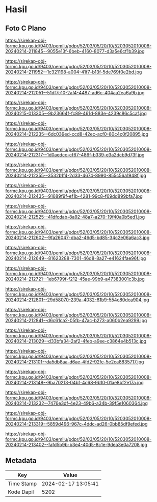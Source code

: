 # Hasil

## Foto C Plano

https://sirekap-obj-formc.kpu.go.id/9403/pemilu/pdpr/52/03/05/20/10/5203052010008-20240214-211845--9055e13f-6beb-4160-8077-d3a5e6cf1b39.jpg

https://sirekap-obj-formc.kpu.go.id/9403/pemilu/pdpr/52/03/05/20/10/5203052010008-20240214-211952--1c321198-a004-41f7-b13f-5de769f0e2bd.jpg

https://sirekap-obj-formc.kpu.go.id/9403/pemilu/pdpr/52/03/05/20/10/5203052010008-20240214-212051--51df7c10-2af4-4487-ad6c-404aa2ea6a9b.jpg

https://sirekap-obj-formc.kpu.go.id/9403/pemilu/pdpr/52/03/05/20/10/5203052010008-20240215-013305--9b23664f-fc89-461d-883e-4239c86c5caf.jpg

https://sirekap-obj-formc.kpu.go.id/9403/pemilu/pdpr/52/03/05/20/10/5203052010008-20240214-212235--6dc039ed-ccd8-42ec-acf0-80c4c0f20895.jpg

https://sirekap-obj-formc.kpu.go.id/9403/pemilu/pdpr/52/03/05/20/10/5203052010008-20240214-212317--1d0aedcc-cf67-486f-b339-e3a2dcb9d73f.jpg

https://sirekap-obj-formc.kpu.go.id/9403/pemilu/pdpr/52/03/05/20/10/5203052010008-20240214-212355--3532b1f4-2d33-4674-8990-855c56a1948f.jpg

https://sirekap-obj-formc.kpu.go.id/9403/pemilu/pdpr/52/03/05/20/10/5203052010008-20240214-212435--91689f9f-ef1b-4281-99c8-f69dd899bfa7.jpg

https://sirekap-obj-formc.kpu.go.id/9403/pemilu/pdpr/52/03/05/20/10/5203052010008-20240214-212525--41dfcdab-8a92-48a7-a270-19f40a0b5ed1.jpg

https://sirekap-obj-formc.kpu.go.id/9403/pemilu/pdpr/52/03/05/20/10/5203052010008-20240214-212602--9fa26047-dba2-46d5-bd85-34c2e06a6ac3.jpg

https://sirekap-obj-formc.kpu.go.id/9403/pemilu/pdpr/52/03/05/20/10/5203052010008-20240214-212649--81623288-7301-46d8-8a27-e41624fae96f.jpg

https://sirekap-obj-formc.kpu.go.id/9403/pemilu/pdpr/52/03/05/20/10/5203052010008-20240214-212721--1eb6799f-f212-45ae-99b9-a47383001c3b.jpg

https://sirekap-obj-formc.kpu.go.id/9403/pemilu/pdpr/52/03/05/20/10/5203052010008-20240214-212801--29d58070-239a-4032-81b9-554c80dca904.jpg

https://sirekap-obj-formc.kpu.go.id/9403/pemilu/pdpr/52/03/05/20/10/5203052010008-20240214-212841--d6c61ca2-05fb-47ac-b273-a060b2ea9299.jpg

https://sirekap-obj-formc.kpu.go.id/9403/pemilu/pdpr/52/03/05/20/10/5203052010008-20240214-213029--d33bfa34-2af2-4feb-a9ee-c3864e4b513c.jpg

https://sirekap-obj-formc.kpu.go.id/9403/pemilu/pdpr/52/03/05/20/10/5203052010008-20240214-213101--da5db8aa-d6ae-4fd2-92fe-5e2ca8835717.jpg

https://sirekap-obj-formc.kpu.go.id/9403/pemilu/pdpr/52/03/05/20/10/5203052010008-20240214-213148--9ba70213-04bf-4c68-9b10-01ae8bf2e17a.jpg

https://sirekap-obj-formc.kpu.go.id/9403/pemilu/pdpr/52/03/05/20/10/5203052010008-20240214-213232--7476e3df-4e23-49b6-a34b-39f5e1060364.jpg

https://sirekap-obj-formc.kpu.go.id/9403/pemilu/pdpr/52/03/05/20/10/5203052010008-20240214-213319--5859d496-967c-4ddc-ad26-0bb85df9efed.jpg

https://sirekap-obj-formc.kpu.go.id/9403/pemilu/pdpr/52/03/05/20/10/5203052010008-20240214-213402--fafd5b9b-b3e4-40d5-8c1e-9dea3e0a7208.jpg


## Metadata

| Key        | Value               |
| ---------- | ------------------- |
| Time Stamp | 2024-02-17 13:05:41 |
| Kode Dapil | 5202                |



